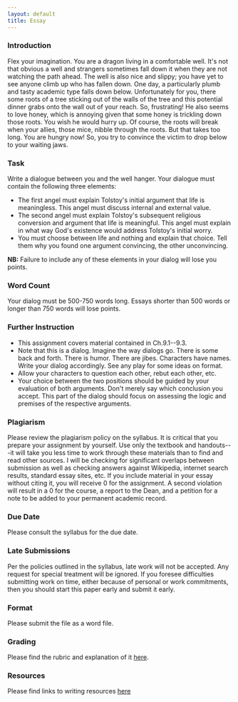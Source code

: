 ```yaml
---
layout: default
title: Essay
---
```


 

### Introduction

Flex your imagination. You are a dragon living in a comfortable well. It's not that obvious a well and strangers sometimes fall down it when they are not watching the path ahead. The well is also nice and slippy; you have yet to see anyone climb up who has fallen down. One day, a particularly plumb and tasty academic type falls down below. Unfortunately for you, there some roots of a tree sticking out of the walls of the tree and this potential dinner grabs onto the wall out of your reach. So, frustrating! He also seems to love honey, which is annoying given that some honey is trickling down those roots. You wish he would hurry up. Of course, the roots will break when your allies, those mice, nibble through the roots. But that takes too long. You are hungry now! So, you try to convince the victim to drop below to your waiting jaws. 

### Task

Write a dialogue between you and the well hanger. Your dialogue must contain the following three elements:

+ The first angel must explain Tolstoy's initial argument that life is meaningless. This angel must discuss internal and external value.
+ The second angel must explain Tolstoy's subsequent religious conversion and argument that life is meaningful. This angel must explain in what way God's existence would address Tolstoy's initial worry.
+ You must choose between life and nothing and explain that choice. Tell them why you found one argument convincing, the other unconvincing.

**NB:** Failure to include any of these elements in your dialog will lose you points. 




### Word Count

Your dialog must be 500-750 words long. Essays shorter than 500 words or longer than 750 words will lose points.

### Further Instruction

+ This assignment covers material contained in Ch.9.1--9.3.
+ Note that this is a dialog. Imagine the way dialogs go. There is some back and forth. There is humor. There are jibes. Characters have names. Write your dialog accordingly. See any play for some ideas on format. 
+ Allow your characters to question each other, rebut each other, etc.
+ Your choice between the two positions should be guided by your evaluation of both arguments. Don't merely say which conclusion you accept. This part of the dialog should focus on assessing the logic and premises of the respective arguments.   



### Plagiarism

Please review the plagiarism policy on the syllabus. It is critical that you prepare your assignment by yourself. Use only the textbook and handouts---it will take you less time to work through these materials than to find and read other sources. I will be checking for significant overlaps between submission as well as checking answers against Wikipedia, internet search results, standard essay sites, etc. If you include material in your essay without citing it, you will receive 0 for the assignment. A second violation will result in a 0 for the course, a report to the Dean, and a petition for a note to be added to your permanent academic record. 

### Due Date
Please consult the syllabus for the due date.

### Late Submissions

Per the policies outlined in the syllabus, late work will not be accepted. Any request for special treatment will be ignored. If you foresee difficulties submitting work on time, either because of personal or work commitments, then you should start this paper early and submit it early. 

### Format
Please submit the file as a word file.

### Grading
Please find the rubric and explanation of it [here](/Teaching/Grading/).

### Resources
Please find links to writing resources [here](/Teaching/Resources/)




